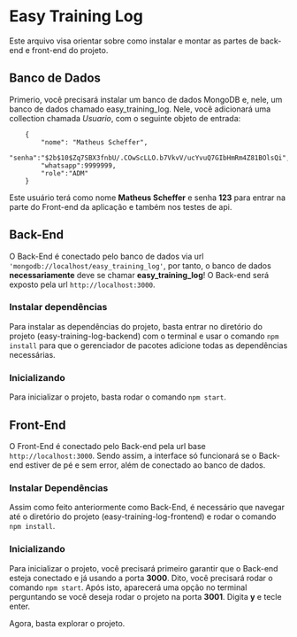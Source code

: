 # Easy Training Log
Este arquivo visa orientar sobre como instalar e montar as partes de back-end e front-end do projeto.

## Banco de Dados
Primerio, você precisará instalar um banco de dados MongoDB e, nele, um banco de dados chamado easy_training_log. Nele, você adicionará uma collection chamada *Usuario*, com o seguinte objeto de entrada:

        {
            "nome": "Matheus Scheffer",
            "senha":"$2b$10$Zq7SBX3fnbU/.COwScLLO.b7VkvV/ucYvuQ7GIbHmRm4Z81BOlsQi",
            "whatsapp":9999999,
            "role":"ADM"
        }

Este usuário terá como nome **Matheus Scheffer** e senha **123** para entrar na parte do Front-end da aplicação e também nos testes de api.

## Back-End
O Back-End é conectado pelo banco de dados via url `'mongodb://localhost/easy_training_log'`, por tanto, o banco de dados **necessariamente** deve se chamar **easy_training_log**!
O Back-end será exposto pela url `http://localhost:3000`.

### Instalar dependências
Para instalar as dependências do projeto, basta entrar no diretório do projeto (easy-training-log-backend) com o terminal e usar o comando `npm install` para que o gerenciador de pacotes adicione todas as dependências necessárias.

### Inicializando
Para inicializar o projeto, basta rodar o comando `npm start`.


## Front-End
O Front-End é conectado pelo Back-end pela url base `http://localhost:3000`. Sendo assim, a interface só funcionará se o Back-end estiver de pé e sem error, além de conectado ao banco de dados.

### Instalar Dependências
Assim como feito anteriormente como Back-End, é necessário que navegar até o diretório do projeto (easy-training-log-frontend) e rodar o comando `npm install`.

### Inicializando
Para inicializar o projeto, você precisará primeiro garantir que o Back-end esteja conectado e já usando a porta **3000**. Dito, você precisará rodar o comando `npm start`. Após isto, aparecerá uma opção no terminal perguntando se você deseja rodar o projeto na porta **3001**. Digita **y** e tecle enter. 

Agora, basta explorar o projeto.